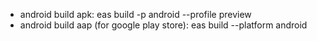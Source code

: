 - android build apk: eas build -p android --profile preview
- android build aap (for google play store): eas build --platform android
